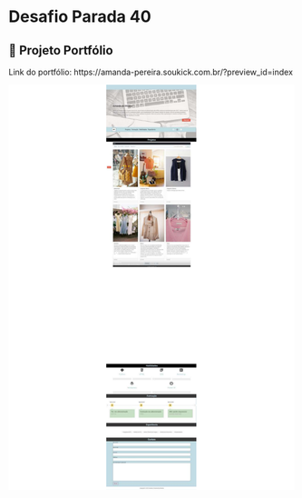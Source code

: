 <h1> Desafio Parada 40 </h1>

<h2>📍 Projeto Portfólio</h2>

<p>
  Link do portfólio: https://amanda-pereira.soukick.com.br/?preview_id=index
</p>

<p>
  <img alt="pagina principal" src="img/portflorio_amandapereira.pdf">
</p>